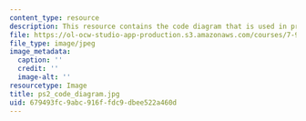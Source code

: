 ```yaml
---
content_type: resource
description: This resource contains the code diagram that is used in problem set 2.
file: https://ol-ocw-studio-app-production.s3.amazonaws.com/courses/7-90j-computational-functional-genomics-spring-2005/679493fc9abc916ffdc9dbee522a460d_ps2_code_diagram.jpg
file_type: image/jpeg
image_metadata:
  caption: ''
  credit: ''
  image-alt: ''
resourcetype: Image
title: ps2_code_diagram.jpg
uid: 679493fc-9abc-916f-fdc9-dbee522a460d
---
```

